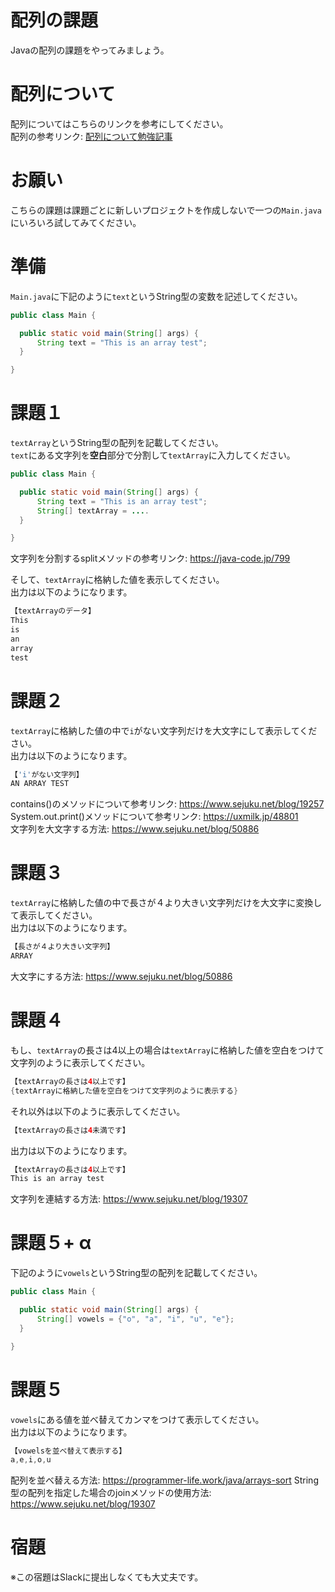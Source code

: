 # 配列の課題

Javaの配列の課題をやってみましょう。

# 配列について

配列についてはこちらのリンクを参考にしてください。   
配列の参考リンク: [配列について勉強記事](https://github.com/reytech-co-jp/yume-project/blob/feature/array_statement_questions/lessons/java/04-Java%E3%81%AE%E9%85%8D%E5%88%97%E5%95%8F%E9%A1%8C/Java%E9%85%8D%E5%88%97%E3%81%AE%E5%8B%89%E5%BC%B7%E8%A8%98%E4%BA%8B.md#java%E9%85%8D%E5%88%97%E3%81%AB%E3%81%A4%E3%81%84%E3%81%A6)

# お願い

こちらの課題は課題ごとに新しいプロジェクトを作成しないで一つの`Main.java`にいろいろ試してみてください。

# 準備

`Main.java`に下記のように`text`というString型の変数を記述してください。   
```java
public class Main {

  public static void main(String[] args) {
      String text = "This is an array test";
  }

}
```

# 課題１

`textArray`というString型の配列を記載してください。   
`text`にある文字列を<strong>空白</strong>部分で分割して`textArray`に入力してください。
```java
public class Main {

  public static void main(String[] args) {
      String text = "This is an array test";
      String[] textArray = ....
  }

}
```
文字列を分割するsplitメソッドの参考リンク: https://java-code.jp/799   

そして、`textArray`に格納した値を表示してください。   
出力は以下のようになります。
```java
【textArrayのデータ】
This
is
an
array
test
```

# 課題２

`textArray`に格納した値の中で`i`がない文字列だけを大文字にして表示してください。   
出力は以下のようになります。
```java
【'i'がない文字列】
AN ARRAY TEST
```
contains()のメソッドについて参考リンク: https://www.sejuku.net/blog/19257   
System.out.print()メソッドについて参考リンク: https://uxmilk.jp/48801   
文字列を大文字する方法: https://www.sejuku.net/blog/50886

# 課題３ 

`textArray`に格納した値の中で長さが４より大きい文字列だけを大文字に変換して表示してください。   
出力は以下のようになります。
```java
【長さが４より大きい文字列】
ARRAY
```
大文字にする方法: https://www.sejuku.net/blog/50886

# 課題４

もし、`textArray`の長さは4以上の場合は`textArray`に格納した値を空白をつけて文字列のように表示してください。
```java
【textArrayの長さは4以上です】
{textArrayに格納した値を空白をつけて文字列のように表示する}
```
それ以外は以下のように表示してください。
```java
【textArrayの長さは4未満です】
```

出力は以下のようになります。
```java
【textArrayの長さは4以上です】
This is an array test
```
文字列を連結する方法: https://www.sejuku.net/blog/19307

# 課題５+ α 

下記のように`vowels`というString型の配列を記載してください。
```java
public class Main {

  public static void main(String[] args) {
      String[] vowels = {"o", "a", "i", "u", "e"};
  }

}
```

# 課題５

`vowels`にある値を並べ替えてカンマをつけて表示してください。   
出力は以下のようになります。
```java
【vowelsを並べ替えて表示する】
a,e,i,o,u
```
配列を並べ替える方法: https://programmer-life.work/java/arrays-sort
String型の配列を指定した場合のjoinメソッドの使用方法: https://www.sejuku.net/blog/19307

# 宿題

※この宿題はSlackに提出しなくても大丈夫です。
